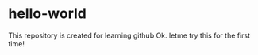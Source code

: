 # hello-world
This repository is created for learning github
Ok. letme try this for the first time!

